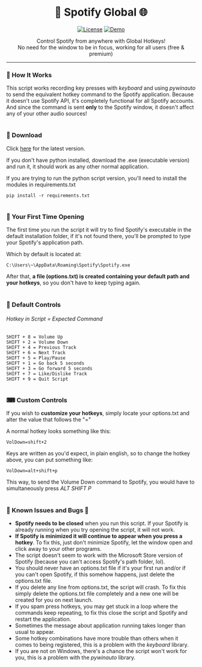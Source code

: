 <h1 align="center">🎵 Spotify Global 🌐</h1>
<div align="center">
  
  <a href="https://github.com/mavvos/SpotifyGlobal/blob/main/LICENSE">![License](https://img.shields.io/badge/License-MIT-red)</a>
  <a href="https://github.com/mavvos/SpotifyGlobal/releases/latest">![Demo](https://img.shields.io/badge/Download-Latest-green)</a>

  Control Spotify from anywhere with Global Hotkeys!\
  No need for the window to be in focus, working for all users (free & premium)

</div>
<hr>
<h3>🔨 How It Works</h3>
This script works recording key presses with <i>keyboard</i> and using <i>pywinauto</i> to send the equivalent hotkey command to the Spotify application.
Because it doesn't use Spotify API, it's completely functional for all Spotify accounts.
And since the command is sent <b>only</b> to the Spotify window, it doesn't affect any of your other audio sources!

#
<h3>🎁 Download</h3>
Click <a href="https://github.com/mavvos/SpotifyGlobal/releases/latest">here</a> for the latest version.

If you don't have python installed, download the .exe (executable version) and run it, it should work as any other normal application.

If you are trying to run the python script version, you'll need to install the modules in requirements.txt
```
pip install -r requirements.txt
```


#
<h3>📂 Your First Time Opening</h3>
The first time you run the script it will try to find Spotify's executable in the default installation folder, if it's not found there, you'll be prompted to type your Spotify's application path.

Which by default is located at:
```
C:\Users\~\AppData\Roaming\Spotify\Spotify.exe
```
After that, <b>a file (options.txt) is created containing your default path and your hotkeys</b>, so you don't have to keep typing again.

#
<h3>🎹 Default Controls</h3>
<h6>Hotkey in Script = Expected Command</h6>

```
SHIFT + 8 = Volume Up
SHIFT + 2 = Volume Down
SHIFT + 4 = Previous Track
SHIFT + 6 = Next Track
SHIFT + 5 = Play/Pause
SHIFT + 1 = Go back 5 seconds
SHIFT + 3 = Go forward 5 seconds
SHIFT + 7 = Like/Dislike Track
SHIFT + 9 = Quit Script
```

#
<h3>⌨ Custom Controls</h3>
If you wish to <b>customize your hotkeys</b>, simply locate your options.txt and alter the value that follows the "="

A normal hotkey looks something like this:
```
VolDown=shift+2
```

Keys are written as you'd expect, in plain english, so to change the hotkey above, you can put something like:
```
VolDown=alt+shift+p
```

This way, to send the Volume Down command to Spotify, you would have to simultaneously press <i>ALT SHIFT P</i>

#
<h3>🐜 Known Issues and Bugs 🦟</h3>
<ul>
  <li><b>Spotify needs to be closed</b> when you run this script. If your Spotify is already running when you try opening the script, it will not work.</li>
  <li><b>If Spotify is minimized it will continue to appear when you press a hotkey</b>. To fix this, just don't minimize Spotify, let the window open and click away to your other programs.</li>
  <li>The script doesn't seem to work with the Microsoft Store version of Spotify (because you can't access Spotify's path folder, lol).</li>
  <li>You should never have an options.txt file if it's your first run and/or if you can't open Spotify, if this somehow happens, just delete the options.txt file.</li>
  <li>If you delete any line from options.txt, the script will crash. To fix this simply delete the options.txt file completely and a new one will be created for you on next launch.</li>
  <li>If you spam press hotkeys, you may get stuck in a loop where the commands keep repeating, to fix this close the script and Spotify and restart the application.</li>
  <li>Sometimes the message about application running takes longer than usual to appear.</li>
  <li>Some hotkey combinations have more trouble than others when it comes to being registered, this is a problem with the <i>keyboard</i> library.</li>
  <li>If you are not on Windows, there's a chance the script won't work for you, this is a problem with the <i>pywinauto</i> library.</li>
</ul>
